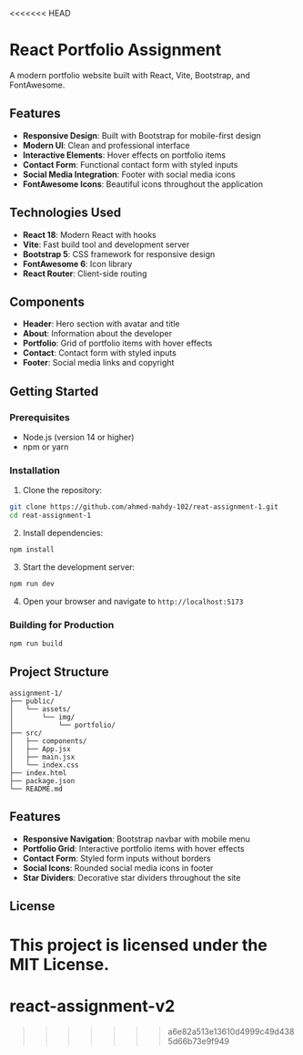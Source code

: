 <<<<<<< HEAD
# React Portfolio Assignment

A modern portfolio website built with React, Vite, Bootstrap, and FontAwesome.

## Features

- **Responsive Design**: Built with Bootstrap for mobile-first design
- **Modern UI**: Clean and professional interface
- **Interactive Elements**: Hover effects on portfolio items
- **Contact Form**: Functional contact form with styled inputs
- **Social Media Integration**: Footer with social media icons
- **FontAwesome Icons**: Beautiful icons throughout the application

## Technologies Used

- **React 18**: Modern React with hooks
- **Vite**: Fast build tool and development server
- **Bootstrap 5**: CSS framework for responsive design
- **FontAwesome 6**: Icon library
- **React Router**: Client-side routing

## Components

- **Header**: Hero section with avatar and title
- **About**: Information about the developer
- **Portfolio**: Grid of portfolio items with hover effects
- **Contact**: Contact form with styled inputs
- **Footer**: Social media links and copyright

## Getting Started

### Prerequisites

- Node.js (version 14 or higher)
- npm or yarn

### Installation

1. Clone the repository:
```bash
git clone https://github.com/ahmed-mahdy-102/reat-assignment-1.git
cd reat-assignment-1
```

2. Install dependencies:
```bash
npm install
```

3. Start the development server:
```bash
npm run dev
```

4. Open your browser and navigate to `http://localhost:5173`

### Building for Production

```bash
npm run build
```

## Project Structure

```
assignment-1/
├── public/
│   └── assets/
│       └── img/
│           └── portfolio/
├── src/
│   ├── components/
│   ├── App.jsx
│   ├── main.jsx
│   └── index.css
├── index.html
├── package.json
└── README.md
```

## Features

- **Responsive Navigation**: Bootstrap navbar with mobile menu
- **Portfolio Grid**: Interactive portfolio items with hover effects
- **Contact Form**: Styled form inputs without borders
- **Social Icons**: Rounded social media icons in footer
- **Star Dividers**: Decorative star dividers throughout the site

## License

This project is licensed under the MIT License. 
=======
# react-assignment-v2
>>>>>>> a6e82a513e13610d4999c49d4385d66b73e9f949
